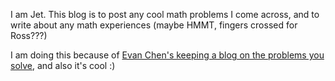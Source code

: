 I am Jet. This blog is to post any cool math problems I come across, and to write about any math experiences (maybe HMMT, fingers crossed for Ross???)


I am doing this because of [Evan Chen's keeping a blog on the problems you solve](https://usamo.wordpress.com/2015/03/14/writing/), and also it's cool :)
